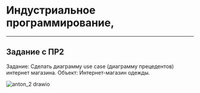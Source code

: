 # Индустриальное программирование, 


---
## Задание с ПР2
Задание: Сделать диаграмму use case (диаграмму прецедентов) интернет магазина.
Объект: Интернет-магазин одежды.

![anton_2 drawio](https://github.com/user-attachments/assets/b209659c-a291-403e-98d8-4a32c1c34ae4)

